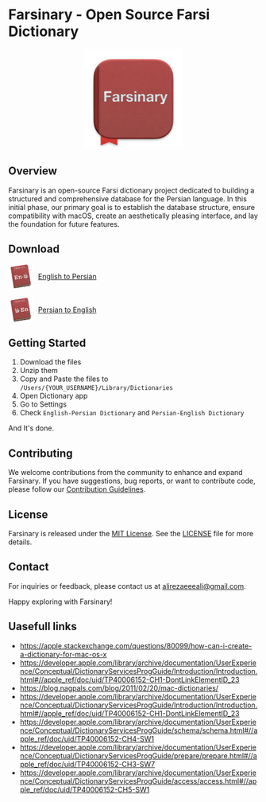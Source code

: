 # Farsinary - Open Source Farsi Dictionary

<p align="center">
  <img src="img/logo.png" alt="Farsinary Logo" width="200">
</p>

## Overview

Farsinary is an open-source Farsi dictionary project dedicated to building a structured and comprehensive database for the Persian language. In this initial phase, our primary goal is to establish the database structure, ensure compatibility with macOS, create an aesthetically pleasing interface, and lay the foundation for future features.

## Download

<div style="display: flex; align-items: center;">
  <img src="img/En-Fa.png" alt="En-Fa" width="50" style="vertical-align: middle;">
  <a href="https://github.com/alialirezaeee/farsinary/blob/main/English-Persian%20Dictionary.tar.gz" style="vertical-align: middle; margin-left: 10px;">
    English to Persian
  </a>
</div>
<br>
<div style="display: flex; align-items: center;">
  <img src="img/Fa-En.png" alt="En-Fa" width="50" style="vertical-align: middle;">
  <a href="https://github.com/alialirezaeee/farsinary/blob/main/Persian-English%20Dictionary.tar.gz" style="vertical-align: middle; margin-left: 10px;">
    Persian to English
  </a>
</div>



## Getting Started
1. Download the files
2. Unzip them
3. Copy and Paste the files to `/Users/{YOUR_USERNAME}/Library/Dictionaries`
4. Open Dictionary app
5. Go to Settings
6. Check `English-Persian Dictionary` and `Persian-English Dictionary`

And It's done.

## Contributing

We welcome contributions from the community to enhance and expand Farsinary. If you have suggestions, bug reports, or want to contribute code, please follow our [Contribution Guidelines](CONTRIBUTING.md).

## License

Farsinary is released under the [MIT License](LICENSE). See the [LICENSE](LICENSE) file for more details.

<!-- ## Acknowledgments

- Special thanks to [contributors](CONTRIBUTORS.md) who have dedicated their time and expertise to make Farsinary possible. -->

## Contact

For inquiries or feedback, please contact us at alirezaeeeali@gmail.com.

Happy exploring with Farsinary!



## Uasefull links
- https://apple.stackexchange.com/questions/80099/how-can-i-create-a-dictionary-for-mac-os-x
- https://developer.apple.com/library/archive/documentation/UserExperience/Conceptual/DictionaryServicesProgGuide/Introduction/Introduction.html#//apple_ref/doc/uid/TP40006152-CH1-DontLinkElementID_23
- https://blog.nagpals.com/blog/2011/02/20/mac-dictionaries/
- https://developer.apple.com/library/archive/documentation/UserExperience/Conceptual/DictionaryServicesProgGuide/Introduction/Introduction.html#//apple_ref/doc/uid/TP40006152-CH1-DontLinkElementID_23
- https://developer.apple.com/library/archive/documentation/UserExperience/Conceptual/DictionaryServicesProgGuide/schema/schema.html#//apple_ref/doc/uid/TP40006152-CH4-SW1
- https://developer.apple.com/library/archive/documentation/UserExperience/Conceptual/DictionaryServicesProgGuide/prepare/prepare.html#//apple_ref/doc/uid/TP40006152-CH3-SW7
- https://developer.apple.com/library/archive/documentation/UserExperience/Conceptual/DictionaryServicesProgGuide/access/access.html#//apple_ref/doc/uid/TP40006152-CH5-SW1




